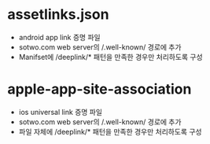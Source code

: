 # assetlinks.json

- android app link 증명 파일
- sotwo.com web server의 /.well-known/ 경로에 추가
- Manifset에 /deeplink/\* 패턴을 만족한 경우만 처리하도록 구성

# apple-app-site-association

- ios universal link 증명 파일
- sotwo.com web server의 /.well-known/ 경로에 추가
- 파일 자체에 /deeplink/\* 패턴을 만족한 경우만 처리하도록 구성
